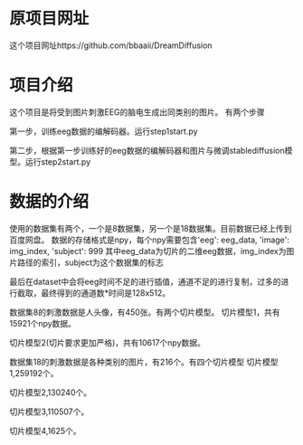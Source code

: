# 原项目网址
这个项目网址https://github.com/bbaaii/DreamDiffusion


# 项目介绍
这个项目是将受到图片刺激EEG的脑电生成出同类别的图片。
有两个步骤

第一步，训练eeg数据的编解码器。运行step1start.py

第二步，根据第一步训练好的eeg数据的编解码器和图片与微调stablediffusion模型。运行step2start.py

# 数据的介绍
使用的数据集有两个，一个是8数据集，另一个是18数据集。目前数据已经上传到百度网盘。
数据的存储格式是npy，每个npy需要包含'eeg': eeg_data, 'image': img_index, 'subject': 999
其中eeg_data为切片的二维eeg数据，img_index为图片路径的索引，subject为这个数据集的标志

最后在dataset中会将eeg时间不足的进行插值，通道不足的进行复制，过多的进行截取，最终得到的通道数*时间是128x512。


数据集8的刺激数据是人头像，有450张。有两个切片模型。
切片模型1，共有15921个npy数据。

切片模型2(切片要求更加严格)，共有10617个npy数据。


数据集18的刺激数据是各种类别的图片，有216个。有四个切片模型
切片模型1,259192个。

切片模型2,130240个。

切片模型3,110507个。

切片模型4,1625个。

